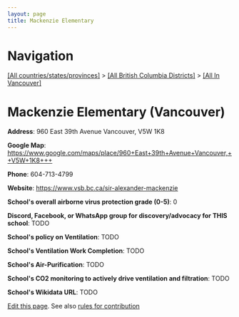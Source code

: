 ```yaml
---
layout: page
title: Mackenzie Elementary
---
```

# Navigation

[[All countries/states/provinces]](../../..) > [[All British Columbia Districts]](../..) > [[All In Vancouver]](..)

# Mackenzie Elementary (Vancouver)

**Address**: 960 East 39th Avenue Vancouver,  V5W 1K8

**Google Map**: <https://www.google.com/maps/place/960+East+39th+Avenue+Vancouver,++V5W+1K8+++>

**Phone**: 604-713-4799

**Website**: <https://www.vsb.bc.ca/sir-alexander-mackenzie>

**School's overall airborne virus protection grade (0-5)**: 0

**Discord, Facebook, or WhatsApp group for discovery/advocacy for THIS school**: TODO

**School's policy on Ventilation**: TODO

**School's Ventilation Work Completion**: TODO

**School's Air-Purification**: TODO

**School's CO2 monitoring to actively drive ventilation and filtration**: TODO

**School's Wikidata URL**: TODO


[Edit this page](https://github.com/ventilate-schools/BC/edit/main/./Vancouver/Mackenzie_Elementary.md). See also [rules for contribution](../../../contribution-rules/)